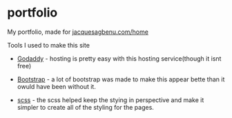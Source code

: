 # portfolio
My portfolio, made for [jacquesagbenu.com/home](jacquesagbenu.com/home)

Tools I used to make this site

- [Godaddy](https://www.godaddy.com/) - hosting is pretty easy with this hosting service(though it isnt free)

- [Bootstrap](https://getbootstrap.com/) - a lot of bootstrap was made to make this appear bette than it owuld have been without it.

- [scss](https://sass-lang.com/) - the scss helped keep the stying in perspective and make it simpler to create all of the styling for the pages.
